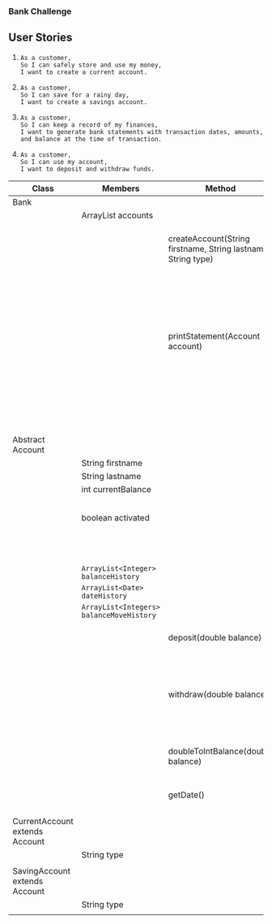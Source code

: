 ### Bank Challenge

## User Stories 
1.  ```
    As a customer,
    So I can safely store and use my money,
    I want to create a current account.
    ```

2.  ```
    As a customer,
    So I can save for a rainy day,
    I want to create a savings account.
    ```

3.  ```
    As a customer,
    So I can keep a record of my finances,
    I want to generate bank statements with transaction dates, amounts, and balance at the time of transaction.
    ```

4.  ```
    As a customer,
    So I can use my account,
    I want to deposit and withdraw funds.
    ```

| Class                          | Members                                  | Method                                                        | Scenario                                    | Outcome/Output                     |
|--------------------------------|------------------------------------------|---------------------------------------------------------------|---------------------------------------------|------------------------------------|
| Bank                           |                                          |                                                               |                                             |                                    |
|                                | ArrayList<Account> accounts              |                                                               |                                             |                                    |
|                                |                                          | createAccount(String firstname, String lastname, String type) | Type of account doesn't exist for this user | Creates a new account / True       |
|                                |                                          |                                                               | User already has this type of account       | Fail message / False               |
|                                |                                          | printStatement(Account account)                               | If account exists                           | Prints Statement / True            |
|                                |                                          |                                                               | If account exists but is not activated      | Prints message / False             |
|                                |                                          |                                                               | If account doesn't exist                    | Fail message / False               |
|                                |                                          |                                                               |                                             |                                    |
| Abstract Account               |                                          |                                                               |                                             |                                    |
|                                | String firstname                         |                                                               |                                             |                                    |
|                                | String lastname                          |                                                               |                                             |                                    |
|                                | int currentBalance                       |                                                               |                                             |                                    |
|                                | boolean activated                        |                                                               | Set to false when first creating an account |                                    |
|                                |                                          |                                                               | True after a deposit.                       |                                    |
|                                | `ArrayList<Integer> balanceHistory`      |                                                               |                                             |                                    |
|                                | `ArrayList<Date> dateHistory`            |                                                               |                                             |                                    |
|                                | `ArrayList<Integers> balanceMoveHistory` |                                                               |                                             |                                    |
|                                |                                          | deposit(double balance)                                       | Valid value                                 | updates balance and history / True |
|                                |                                          |                                                               | Invalid value                               | Fail message / False               |
|                                |                                          | withdraw(double balance)                                      | Valid value                                 | updates balance and history / True |
|                                |                                          |                                                               | Invalid value                               | Fail message / False               |
|                                |                                          | doubleToIntBalance(double balance)                            | Takes a double and makes it an integer      | Integer of amount in cents         |
|                                |                                          | getDate()                                                     | Returns date of transaction                 | Date formatted                     |
|                                |                                          |                                                               |                                             |                                    |
| CurrentAccount extends Account |                                          |                                                               |                                             |                                    |
|                                | String type                              |                                                               |                                             |                                    |
|                                |                                          |                                                               |                                             |                                    |
| SavingAccount extends Account  |                                          |                                                               |                                             |                                    |
|                                | String type                              |                                                               |                                             |                                    |
|                                |                                          |                                                               |                                             |                                    |